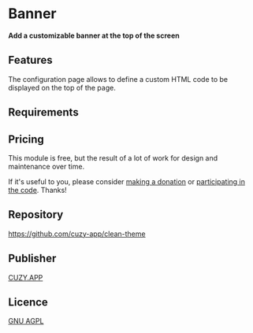 # Banner

**Add a customizable banner at the top of the screen**

## Features

The configuration page allows to define a custom HTML code to be displayed on the top of the page.

## Requirements

## Pricing

This module is free, but the result of a lot of work for design and maintenance over time.

If it's useful to you, please consider [making a donation](https://www.cuzy.app/checkout/donate/) or [participating in the code](https://github.com/cuzy-app/clean-theme). Thanks!

## Repository

https://github.com/cuzy-app/clean-theme

## Publisher

[CUZY.APP](https://www.cuzy.app/)

## Licence

[GNU AGPL](https://github.com/cuzy-app/clean-theme/blob/master/docs/LICENCE.md)
